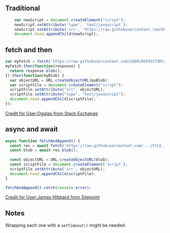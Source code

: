 ## Traditional

```js
    var newScript = document.createElement("script");
    newScript.setAttribute('type', 'text/javascript');
    newScript.setAttribute('src', 'https://raw.githubusercontent.com/USER/REPOSITORY/main/FILE.js');
    document.head.appendChild(newScript);
```

## fetch and then

```js
var myFetch = fetch('https://raw.githubusercontent.com/USER/REPOSITORY/main/FILE.js');
myFetch.then(function(response) {
  return response.blob();
}).then(function(myBlob) {
  var objectURL = URL.createObjectURL(myBlob);
  var scriptFile = document.createElement("script");
  scriptFile.setAttribute("src", objectURL);
  scriptFile.setAttribute("type", "text/javascript");
  document.head.appendChild(scriptFile);
});
```

[Credit for User:Ogglas from Stack Exchange](https://stackoverflow.com/questions/7650587/using-javascript-to-display-a-blob/44069294#44069294)

## async and await

```js
async function fetchAndAppend() {
  const res = await fetch('https://raw.githubusercontent.com/.../FILE.js');
  const blob = await res.blob();
  
  const objectURL = URL.createObjectURL(blob);
  const scriptFile = document.createElement('script');
  scriptFile.setAttribute('src', objectURL);
  document.head.appendChild(scriptFile);
}

fetchAndAppend().catch(console.error);
```

[Credit for User:James Hibbard from Sitepoint](https://www.sitepoint.com/community/t/javascript-with-then-and-blob-is-a-bit-not-comfortable-for-me-to-work-with-is-there-any-alternative/420809/6?u=bendqh1)

## Notes

Wrapping each one with a `setTimeout()` might be needed.
